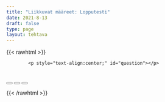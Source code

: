 ```yaml
---
title: "Liikkuvat määreet: Lopputesti"
date: 2021-8-13
draft: false
type: page
layout: tehtava
---
```


<!-- raw html -->
{{< rawhtml >}}
<link rel="stylesheet" type="text/css" href="/css/monivalinta1.css"/>
<body>
<div id="quiz">

            <p style="text-align:center;" id="question"></p>
 <br>
            <div class="buttons">
            <button id="btn0"><span id="choice0"></span></button> 
            <button id="btn1"><span id="choice1"></span></button>
            <button id="btn2"><span id="choice2"></span></button>
</div>

</body>

<script>

function Quiz(questions) {
  this.score = 0;
  this.questions = questions;
  this.questionIndex = 0;
}

Quiz.prototype.getQuestionIndex = function() {
  return this.questions[this.questionIndex];
}

Quiz.prototype.guess = function(answer) {
  if (this.getQuestionIndex().isCorrectAnswer(answer)) {
    this.score++;
  } else {
  displayFinalMessage();}

  this.questionIndex++;
}

Quiz.prototype.isEnded = function() {
  return this.questionIndex === this.questions.length;
}

function startOver() {
  location.reload(true);
}

function Question(text, choices, answer) {
  this.text = text;
  this.choices = choices;
  this.answer = answer;
}

Question.prototype.isCorrectAnswer = function(choice) {
  return this.answer === choice;
}

function populate() {
  if (quiz.isEnded()) {
    showScores();
  } else {
    // show question
    var element = document.getElementById("question");
    element.innerHTML = quiz.getQuestionIndex().text;

    // show options
    var choices = quiz.getQuestionIndex().choices;
    for (var i = 0; i < choices.length; i++) {
      var element = document.getElementById("choice" + i);
      element.innerHTML = choices[i];
      guess("btn" + i, choices[i]);
    }

    showProgress();
  }
}

function guess(id, guess) {
  var button = document.getElementById(id);
  button.onclick = function() {
    quiz.guess(guess);
    populate();
  }
}

function showProgress() {
  var currentQuestionNumber = quiz.questionIndex + 1;
  var element = document.getElementById("progress");
  element.innerHTML = "Question " + currentQuestionNumber + " of " + quiz.questions.length;
}

function showScores() {
  var gameOverHTML = "<h1>Aivan mahtavaa!!</h1>";
  gameOverHTML += "<br>Sait kaikki " + quiz.score + " kohtaa oikein!"
  var element = document.getElementById("quiz");
  element.innerHTML = gameOverHTML;
}

function displayFinalMessage() {
  $("#buttons").empty();
  $("#quiz").empty();
  $("#quiz").append('<div id="finalMessage">Oh dear!<br><br>Nyt meni väärin niin että heilahti.<br>Mutta ei se haittaa, kokeile uudestaan!</div>');
  $("#quiz").append('<button id="resetbutton">Takaisin alkuun</button>')
  document.getElementById("resetbutton").onclick = (startOver);
 }

// kysymykset tähän
var questions = [
  new Question("En ole koskaan syönyt tonnikalaa", ["I never have eaten tuna", "I have never eaten tuna", "I have eaten never tuna",], "I have never eaten tuna"),
  new Question("En koskaan syö aamiaista", ["Never I eat breakfast", "I never eat breakfast", "I eat never breakfast"], "I never eat breakfast"),
  new Question("Olen aina myöhässä", ["Always I am late", "I always am late", "I am always late"], "I am always late"),
  new Question("Oletko aina myöhässä?", ["Always are you late?", "Are always you late?", "Are you always late?"], "Are you always late?"),
  new Question("Oletko koskaan nähnyt kuuta?", ["Have ever you seen the moon?", "Have you ever seen the moon?", "Ever seen the moon have you?"], "Have you ever seen the moon?"),
  new Question("En aina pidä tenniksestä", ["I always don't like tennis", "I don't always like tennis", "I don't like always tennis"], "I don't always like tennis"),
  new Question("Menen aina sinne", ["I go there always", "I go always there", "I always go there"], "I always go there"),
  new Question("Siellä on aina mukavaa", ["It always is fun there", "It is always fun there", "There is always fun"], "It is always fun there"),
  new Question("Syön harvoin kasviksia", ["I seldom eat vegetables", "I eat seldom vegetables", "I eat vegetables seldom"], "I seldom eat vegetables"),
  new Question("Käyn usein kalassa", ["I frequently go fishing", "I go frequently fishing", "Frequently go I fishing"], "I frequently go fishing"),
  new Question("Teetkö normaalisti kotitehtäväsi?", ["D0 normally you do your homework?","Do you normally do your homework?", "Do you do normally your homework?"], "Do you normally do your homework?"),
  new Question("Tehtävä on melkein lopussa!", ["The exercise almost is finished!", "The exercise is almost finished!", "The exercise almost finished is!"], "The exercise is almost finished!"),
  new Question("Tämä on todennäköisesti viimeinen kysymys", ["This probably is the final question", "This probably is the final question", "This is the final question probably"], "This probably is the final question"),
  new Question("Minä vain vitsailin, tehtävä ei lopu koskaan", ["I just was kidding, the exercise never ends", "I was just kidding, the exercise never ends", "I was just kidding, the exercise ends never"], "I was just kidding, the exercise never ends"),
];

$('.reset').click(startOver);

var quiz = new Quiz(questions);

populate();
</script>

{{< /rawhtml >}}